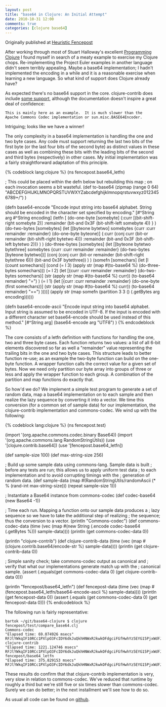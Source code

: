 ```yaml
---
layout: post
title: "base64 in Clojure: An Initial Attempt"
date: 2010-10-31 12:00
comments: true
categories: [clojure base64]
---
```

Originally published at [Heuristic Fencepost](http://heuristic-fencepost.blogspot.com/2010/10/base64-in-clojure-initial-attempt.html)

After working through most of Stuart Halloway's excellent [Programming Clojure](http://pragprog.com/book/shcloj/programming-clojure) I found myself in search of a meaty example to exercise my Clojure chops. Re-implementing the Project Euler examples in another language didn't seem terribly appealing. Maybe a base64 implementation; I hadn't implemented the encoding in a while and it is a reasonable exercise when learning a new language. So what kind of support does Clojure already have?

As expected there's no base64 support in the core. clojure-contrib does include [some support](http://richhickey.github.io/clojure-contrib/base64-api.html), although the documentation doesn't inspire a great deal of confidence:

    This is mainly here as an example.  It is much slower than the 
    Apache Commons Codec implementation or sun.misc.BASE64Encoder.

Intriguing; looks like we have a winner!

The only complexity in a base64 implementation is handling the one and two byte cases. Any code must support returning the last two bits of the first byte (or the last four bits of the second byte) as distinct values in these cases as well as combining these bits with the leading bits of the second and third bytes (respectively) in other cases. My initial implementation was a fairly straightforward adaptation of this principle. 

{% codeblock lang:clojure %}
(ns fencepost.base64_letfn)

; This could be placed within the defn below but rebuilding this map
; on each invocation seems a bit wasteful.
(def to-base64 
     (zipmap 
      (range 0 64)
      "ABCDEFGHIJKLMNOPQRSTUVWXYZabcdefghijklmnopqrstuvwxyz0123456789+/")
     )

(defn base64-encode
  "Encode input string into base64 alphabet.  String should be encoded
  in the character set specified by encoding."
  [#^String arg #^String encoding]
  (letfn [
      (do-one-byte [somebyte]
                   {:curr [(bit-shift-right somebyte 2)] :remainder (bit-and 0x3F (bit-shift-left somebyte 4)) }
                   )
      (do-two-bytes [somebytes]
                    (let [[byteone bytetwo] somebytes
                          {curr :curr remainder :remainder} (do-one-byte byteone)]
                      {:curr (conj curr (bit-or remainder (bit-shift-right bytetwo 4))) :remainder (bit-and 0x3F (bit-shift-left bytetwo 2))}
                      )
                    )
      (do-three-bytes [somebytes]
                      (let [[byteone bytetwo bytethree] somebytes
                            {curr :curr remainder :remainder} (do-two-bytes [byteone bytetwo])]
                        (conj (conj curr (bit-or remainder (bit-shift-right bytethree 6))) (bit-and 0x3F bytethree))
                        )
                      )
      (somefn [somechars]
                (let [l (count somechars)]
                  (cond
                   (= l 3)
                   (apply str (map #(to-base64 %) (do-three-bytes somechars)))
                   (= l 2)
                   (let [{curr :curr remainder :remainder} (do-two-bytes somechars)]
                     (str (apply str (map #(to-base64 %) curr)) (to-base64 remainder) "=")
                     )
                   (= l 1)
                   (let [{curr :curr remainder :remainder} (do-one-byte (first somechars))]
                     (str (apply str (map #(to-base64 %) curr)) (to-base64 remainder) "==")
                     ))))]
    (apply str (map somefn (partition 3 3 () (.getBytes arg encoding))))))

(defn base64-encode-ascii
  "Encode input string into base64 alphabet.  Input string is assumed
  to be encoded in UTF-8.  If the input is encoded with a different
  character set base64-encode should be used instead of this method."
  [#^String arg]
  (base64-encode arg "UTF8")
  )
{% endcodeblock %}

The core consists of a letfn definition with functions for handling the one, two and three byte cases. Each function returns two values: a list of all 6-bit elements discovered so far as well a "remainder" value representing the trailing bits in the one and two byte cases. This structure leads to better function re-use; as an example the two-byte function can build on the one-byte function. A wrapper function calls the correct value for a given set of bytes. Now we need only partition our byte array into groups of three or less and apply the wrapper function to each group. A combination of the partition and map functions do exactly that.

So how'd we do? We implement a simple test program to generate a set of random data, map a base64 implementation on to each sample and then realize the lazy sequence by converting it into a vector. We time this conversion (for a common set of sample data) for our implementation, the clojure-contrib implementation and commons-codec. We wind up with the following:

{% codeblock lang:clojure %}
(ns fencepost.test)

(import '(org.apache.commons.codec.binary Base64))
(import '(org.apache.commons.lang RandomStringUtils))
(use '[clojure.contrib.base64])
(use '[fencepost.base64_letfn])

(def sample-size 100)
(def max-string-size 256)

; Build up some sample data using commons-lang.  Sample data is built
; before any tests are run; this allows us to apply uniform test data
; to each implementation and to avoid corrupting timings with the
; generation of random data.
(def sample-data (map #(RandomStringUtils/randomAscii (* % (rand-int max-string-size))) (repeat sample-size 1)))

; Instantiate a Base64 instance from commons-codec
(def codec-base64 (new Base64 -1))

; Time each run.  Mapping a function onto our sample data produces a
; lazy sequence so we have to take the additional step of realizing
; the sequence; thus the conversion to a vector.
(println "Commons-codec")
(def commons-codec-data (time (vec (map #(new String (.encode codec-base64 (.getBytes %))) sample-data))))
(println (get commons-codec-data 0))

(println "clojure-contrib")
(def clojure-contrib-data (time (vec (map #(clojure.contrib.base64/encode-str %) sample-data))))
(println (get clojure-contrib-data 0))

; Simple sanity check; take commons-codec output as canonical and
; verify that what our implementations generate match up with the
; canonical sample.
(assert (.equals(get commons-codec-data 0) (get clojure-contrib-data 0)))

(println "fencepost/base64_letfn")
(def fencepost-data (time (vec (map #(fencepost.base64_letfn/base64-encode-ascii %) sample-data))))
(println (get fencepost-data 0))
(assert (.equals (get commons-codec-data 0) (get fencepost-data 0)))
{% endcodeblock %}

The following run is fairly representative:

    bartok ~/git/base64-clojure $ clojure fencepost/test/compare_base64.clj 
    Commons-codec
    "Elapsed time: 69.074926 msecs"
    RFJlYWkqIF10RCc1PXlpO3FcIDY6dkJuQkhHNWxRJkwkOFdgciFGfHwhYz5EYG15PjxWdFJ9Ml83TGFoeltHSTs+ST9mdj0rfSZrcVNIKn5oKSdTI3U5a1FqIzBvIkRIV0BkK3xCZjtrSWYuTiM1XWB9UW14W2dVLFM=
    clojure-contrib
    "Elapsed time: 1221.124746 msecs"
    RFJlYWkqIF10RCc1PXlpO3FcIDY6dkJuQkhHNWxRJkwkOFdgciFGfHwhYz5EYG15PjxWdFJ9Ml83TGFoeltHSTs+ST9mdj0rfSZrcVNIKn5oKSdTI3U5a1FqIzBvIkRIV0BkK3xCZjtrSWYuTiM1XWB9UW14W2dVLFM=
    fencepost/base64_letfn
    "Elapsed time: 375.829153 msecs"
    RFJlYWkqIF10RCc1PXlpO3FcIDY6dkJuQkhHNWxRJkwkOFdgciFGfHwhYz5EYG15PjxWdFJ9Ml83TGFoeltHSTs+ST9mdj0rfSZrcVNIKn5oKSdTI3U5a1FqIzBvIkRIV0BkK3xCZjtrSWYuTiM1XWB9UW14W2dVLFM=

These results do confirm that that clojure-contrib implementation is very, very slow in relation to commons-codec. We've reduced that runtime by roughly a third but we're still five or six times slower than commons-codec. Surely we can do better; in the next installment we'll see how to do so.

As usual all code can be found on [github](https://github.com/heuristicfencepost/base64-clojure).
